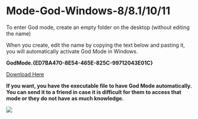 # Mode-God-Windows-8/8.1/10/11
<p> To enter God mode, create an empty folder on the desktop (without editing the name) </p>
<p> When you create, edit the name by copying the text below and pasting it, you will automatically activate God Mode in Windows. </p>
<p> <strong >GodMode.{ED7BA470-8E54-465E-825C-99712043E01C} </strong> </p>

[Download Here](https://github.com/Robert21AV05/Mode-God-Windows-8-8.1-10-11/releases/download/untagged-5e8fc47f2fab72a698ea/Mode.God.bat)

<p> <strong> If you want, you have the executable file to have God Mode automatically. You can send it to a friend in case it is difficult for them to access that mode or they do not have as much knowledge. </strong> </p>

![](https://github.com/Robert21AV05/Mode-God-Windows-8-8.1-10-11/blob/main/Download.png)
